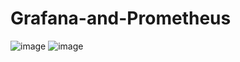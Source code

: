 # Grafana-and-Prometheus

![image](https://github.com/user-attachments/assets/c2bf5bf6-b840-4d0a-833b-4a76154e4b63)
![image](https://github.com/user-attachments/assets/9a594819-0c22-492d-8423-202ffe8eee6e)
